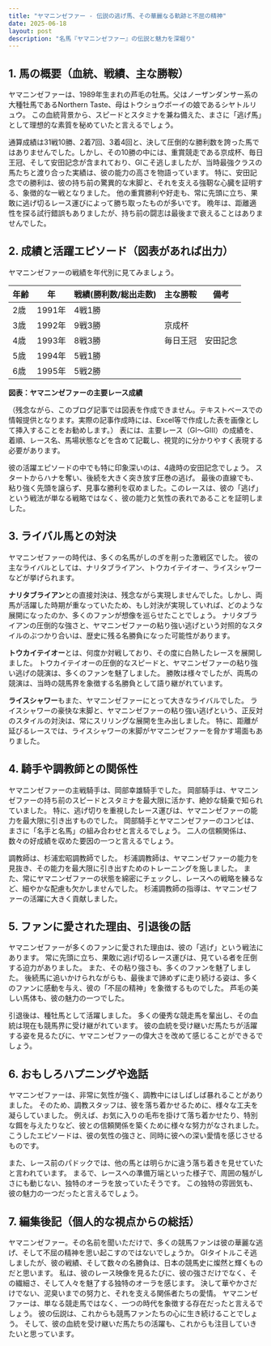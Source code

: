 ```yaml
---
title: "ヤマニンゼファー - 伝説の逃げ馬、その華麗なる軌跡と不屈の精神"
date: 2025-06-18
layout: post
description: "名馬『ヤマニンゼファー』の伝説と魅力を深堀り"
---
```


## 1. 馬の概要（血統、戦績、主な勝鞍）

ヤマニンゼファーは、1989年生まれの芦毛の牡馬。父はノーザンダンサー系の大種牡馬であるNorthern Taste、母はトウショウボーイの娘であるシヤトルリュウ。  この血統背景から、スピードとスタミナを兼ね備えた、まさに「逃げ馬」として理想的な素質を秘めていたと言えるでしょう。  

通算成績は31戦10勝、2着7回、3着4回と、決して圧倒的な勝利数を誇った馬ではありませんでした。しかし、その10勝の中には、重賞競走である京成杯、毎日王冠、そして安田記念が含まれており、GIこそ逃しましたが、当時最強クラスの馬たちと渡り合った実績は、彼の能力の高さを物語っています。  特に、安田記念での勝利は、彼の持ち前の驚異的な末脚と、それを支える強靭な心臓を証明する、象徴的な一戦となりました。  他の重賞勝利や好走も、常に先頭に立ち、果敢に逃げ切るレース運びによって勝ち取ったものが多いです。  晩年は、距離適性を探る試行錯誤もありましたが、持ち前の闘志は最後まで衰えることはありませんでした。


## 2. 成績と活躍エピソード（図表があれば出力）

ヤマニンゼファーの戦績を年代別に見てみましょう。

| 年齢 | 年 | 戦績(勝利数/総出走数) | 主な勝鞍 | 備考 |
|---|---|---|---|---|
| 2歳 | 1991年 | 4戦1勝 |  |  |
| 3歳 | 1992年 | 9戦3勝 | 京成杯 |  |
| 4歳 | 1993年 | 8戦3勝 | 毎日王冠 | 安田記念 |
| 5歳 | 1994年 | 5戦1勝 |  |  |
| 6歳 | 1995年 | 5戦2勝 |  |  |


**図表：ヤマニンゼファーの主要レース成績**

（残念ながら、このブログ記事では図表を作成できません。テキストベースでの情報提供となります。実際の記事作成時には、Excel等で作成した表を画像として挿入することをお勧めします。）  表には、主要レース（GⅠ～GⅢ）の成績を、着順、レース名、馬場状態などを含めて記載し、視覚的に分かりやすく表現する必要があります。

彼の活躍エピソードの中でも特に印象深いのは、4歳時の安田記念でしょう。  スタートからハナを奪い、後続を大きく突き放す圧巻の逃げ。  最後の直線でも、粘り強く先頭を譲らず、見事な勝利を収めました。このレースは、彼の「逃げ」という戦法が単なる戦略ではなく、彼の能力と気性の表れであることを証明しました。


## 3. ライバル馬との対決

ヤマニンゼファーの時代は、多くの名馬がしのぎを削った激戦区でした。  彼の主なライバルとしては、ナリタブライアン、トウカイテイオー、ライスシャワーなどが挙げられます。

**ナリタブライアン**との直接対決は、残念ながら実現しませんでした。しかし、両馬が活躍した時期が重なっていたため、もし対決が実現していれば、どのような展開になったのか、多くのファンが想像を巡らせたことでしょう。  ナリタブライアンの圧倒的な強さと、ヤマニンゼファーの粘り強い逃げという対照的なスタイルのぶつかり合いは、歴史に残る名勝負になった可能性があります。

**トウカイテイオー**とは、何度か対戦しており、その度に白熱したレースを展開しました。  トウカイテイオーの圧倒的なスピードと、ヤマニンゼファーの粘り強い逃げの競演は、多くのファンを魅了しました。  勝敗は様々でしたが、両馬の競演は、当時の競馬界を象徴する名勝負として語り継がれています。

**ライスシャワー**もまた、ヤマニンゼファーにとって大きなライバルでした。  ライスシャワーの豪快な末脚と、ヤマニンゼファーの粘り強い逃げという、正反対のスタイルの対決は、常にスリリングな展開を生み出しました。  特に、距離が延びるレースでは、ライスシャワーの末脚がヤマニンゼファーを脅かす場面もありました。


## 4. 騎手や調教師との関係性

ヤマニンゼファーの主戦騎手は、岡部幸雄騎手でした。  岡部騎手は、ヤマニンゼファーの持ち前のスピードとスタミナを最大限に活かす、絶妙な騎乗で知られていました。  特に、逃げ切りを重視したレース運びは、ヤマニンゼファーの能力を最大限に引き出すものでした。  岡部騎手とヤマニンゼファーのコンビは、まさに「名手と名馬」の組み合わせと言えるでしょう。  二人の信頼関係は、数々の好成績を収めた要因の一つと言えるでしょう。

調教師は、杉浦宏昭調教師でした。  杉浦調教師は、ヤマニンゼファーの能力を見抜き、その能力を最大限に引き出すためのトレーニングを施しました。  また、常にヤマニンゼファーの状態を綿密にチェックし、レースへの戦略を練るなど、細やかな配慮も欠かしませんでした。  杉浦調教師の指導は、ヤマニンゼファーの活躍に大きく貢献しました。


## 5. ファンに愛された理由、引退後の話

ヤマニンゼファーが多くのファンに愛された理由は、彼の「逃げ」という戦法にあります。  常に先頭に立ち、果敢に逃げ切るレース運びは、見ている者を圧倒する迫力がありました。  また、その粘り強さも、多くのファンを魅了しました。  後続馬に追いかけられながらも、最後まで諦めずに走り続ける姿は、多くのファンに感動を与え、彼の「不屈の精神」を象徴するものでした。  芦毛の美しい馬体も、彼の魅力の一つでした。

引退後は、種牡馬として活躍しました。  多くの優秀な競走馬を輩出し、その血統は現在も競馬界に受け継がれています。  彼の血統を受け継いだ馬たちが活躍する姿を見るたびに、ヤマニンゼファーの偉大さを改めて感じることができるでしょう。


## 6. おもしろハプニングや逸話

ヤマニンゼファーは、非常に気性が強く、調教中にはしばしば暴れることがありました。  そのため、調教スタッフは、彼を落ち着かせるために、様々な工夫を凝らしていました。  例えば、お気に入りの毛布を掛けて落ち着かせたり、特別な餌を与えたりなど、彼との信頼関係を築くために様々な努力がなされました。  こうしたエピソードは、彼の気性の強さと、同時に彼への深い愛情を感じさせるものです。

また、レース前のパドックでは、他の馬とは明らかに違う落ち着きを見せていたと言われています。  まるで、レースへの準備万端といった様子で、周囲の騒がしさにも動じない、独特のオーラを放っていたそうです。  この独特の雰囲気も、彼の魅力の一つだったと言えるでしょう。


## 7. 編集後記（個人的な視点からの総括）

ヤマニンゼファー。その名前を聞いただけで、多くの競馬ファンは彼の華麗な逃げ、そして不屈の精神を思い起こすのではないでしょうか。  GIタイトルこそ逃しましたが、彼の戦績、そして数々の名勝負は、日本の競馬史に燦然と輝くものだと思います。  私は、彼のレース映像を見るたびに、彼の強さだけでなく、その繊細さ、そして人々を魅了する独特のオーラを感じます。  決して華やかさだけでない、泥臭いまでの努力と、それを支える関係者たちの愛情。  ヤマニンゼファーは、単なる競走馬ではなく、一つの時代を象徴する存在だったと言えるでしょう。  彼の伝説は、これからも競馬ファンたちの心に生き続けることでしょう。  そして、彼の血統を受け継いだ馬たちの活躍も、これからも注目していきたいと思っています。
